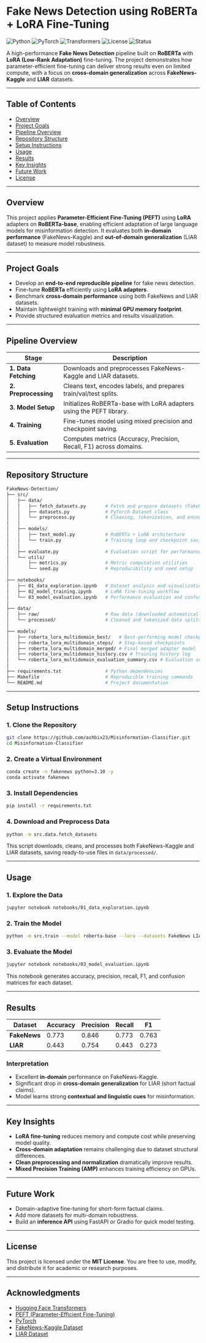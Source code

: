 # Fake News Detection using RoBERTa + LoRA Fine-Tuning

![Python](https://img.shields.io/badge/python-3.10+-blue.svg)
![PyTorch](https://img.shields.io/badge/PyTorch-2.1+-red.svg)
![Transformers](https://img.shields.io/badge/HuggingFace-Transformers-yellow.svg)
![License](https://img.shields.io/badge/license-MIT-green.svg)
![Status](https://img.shields.io/badge/status-Active-success.svg)

A high-performance **Fake News Detection** pipeline built on **RoBERTa** with **LoRA (Low-Rank Adaptation)** fine-tuning. The project demonstrates how parameter-efficient fine-tuning can deliver strong results even on limited compute, with a focus on **cross-domain generalization** across **FakeNews-Kaggle** and **LIAR** datasets.

---

## Table of Contents

- [Overview](#overview)
- [Project Goals](#project-goals)
- [Pipeline Overview](#pipeline-overview)
- [Repository Structure](#repository-structure)
- [Setup Instructions](#setup-instructions)
- [Usage](#usage)
- [Results](#results)
- [Key Insights](#key-insights)
- [Future Work](#future-work)
- [License](#license)

---

## Overview

This project applies **Parameter-Efficient Fine-Tuning (PEFT)** using **LoRA** adapters on **RoBERTa-base**, enabling efficient adaptation of large language models for misinformation detection. It evaluates both **in-domain performance** (FakeNews-Kaggle) and **out-of-domain generalization** (LIAR dataset) to measure model robustness.

---

## Project Goals

- Develop an **end-to-end reproducible pipeline** for fake news detection.
- Fine-tune **RoBERTa** efficiently using **LoRA adapters**.
- Benchmark **cross-domain performance** using both FakeNews and LIAR datasets.
- Maintain lightweight training with **minimal GPU memory footprint**.
- Provide structured evaluation metrics and results visualization.

---

## Pipeline Overview

| Stage | Description |
|--------|--------------|
| **1. Data Fetching** | Downloads and preprocesses FakeNews-Kaggle and LIAR datasets. |
| **2. Preprocessing** | Cleans text, encodes labels, and prepares train/val/test splits. |
| **3. Model Setup** | Initializes RoBERTa-base with LoRA adapters using the PEFT library. |
| **4. Training** | Fine-tunes model using mixed precision and checkpoint saving. |
| **5. Evaluation** | Computes metrics (Accuracy, Precision, Recall, F1) across domains. |

---

## Repository Structure

```bash
FakeNews-Detection/
├── src/
│   ├── data/
│   │   ├── fetch_datasets.py       # Fetch and prepare datasets (FakeNews, LIAR)
│   │   ├── datasets.py             # PyTorch Dataset class
│   │   └── preprocess.py           # Cleaning, tokenization, and encoding
│   │
│   ├── models/
│   │   ├── text_model.py           # RoBERTa + LoRA architecture
│   │   └── train.py                # Training loop and checkpoint saving
│   │
│   ├── evaluate.py                 # Evaluation script for performance metrics
│   └── utils/
│       ├── metrics.py              # Metric computation utilities
│       └── seed.py                 # Reproducibility and seed setup
│
├── notebooks/
│   ├── 01_data_exploration.ipynb   # Dataset analysis and visualization
│   ├── 02_model_training.ipynb     # LoRA fine-tuning workflow
│   └── 03_model_evaluation.ipynb   # Performance evaluation and confusion matrix
│
├── data/
│   ├── raw/                        # Raw data (downloaded automatically)
│   └── processed/                  # Cleaned and tokenized data splits
│
├── models/
│   ├── roberta_lora_multidomain_best/   # Best-performing model checkpoint
│   ├── roberta_lora_multidomain_steps/  # Step-based checkpoints
│   ├── roberta_lora_multidomain_merged/ # Final merged adapter model
│   ├── roberta_lora_multidomain_history.csv # Training history log
│   └── roberta_lora_multidomain_evaluation_summary.csv # Evaluation summary
│
├── requirements.txt                # Python dependencies
├── Makefile                        # Reproducible training commands
└── README.md                       # Project documentation
```

---

## Setup Instructions

### 1. Clone the Repository

```bash
git clone https://github.com/ashbix23/Misinformation-Classifier.git
cd Misinformation-Classifier
```

### 2. Create a Virtual Environment

```bash
conda create -n fakenews python=3.10 -y
conda activate fakenews
```

### 3. Install Dependencies

```bash
pip install -r requirements.txt
```

### 4. Download and Preprocess Data

```bash
python -m src.data.fetch_datasets
```

This script downloads, cleans, and processes both FakeNews-Kaggle and LIAR datasets, saving ready-to-use files in `data/processed/`.

---

## Usage

### 1. Explore the Data

```bash
jupyter notebook notebooks/01_data_exploration.ipynb
```

### 2. Train the Model

```bash
python -m src.train --model roberta-base --lora --datasets FakeNews LIAR
```

### 3. Evaluate the Model

```bash
jupyter notebook notebooks/03_model_evaluation.ipynb
```

This notebook generates accuracy, precision, recall, F1, and confusion matrices for each dataset.

---

## Results

| Dataset | Accuracy | Precision | Recall | F1 |
|----------|-----------|------------|---------|---------|
| **FakeNews** | 0.773 | 0.846 | 0.773 | 0.763 |
| **LIAR** | 0.443 | 0.754 | 0.443 | 0.273 |

### Interpretation

- Excellent **in-domain** performance on FakeNews-Kaggle.
- Significant drop in **cross-domain generalization** for LIAR (short factual claims).
- Model learns strong **contextual and linguistic cues** for misinformation.

---

## Key Insights

- **LoRA fine-tuning** reduces memory and compute cost while preserving model quality.
- **Cross-domain adaptation** remains challenging due to dataset structural differences.
- **Clean preprocessing and normalization** dramatically improve results.
- **Mixed Precision Training (AMP)** enhances training efficiency on GPUs.

---

## Future Work

- Domain-adaptive fine-tuning for short-form factual claims.
- Add more datasets for multi-domain robustness.
- Build an **inference API** using FastAPI or Gradio for quick model testing.

---

## License

This project is licensed under the **MIT License**. You are free to use, modify, and distribute it for academic or research purposes.

---

## Acknowledgments

- [Hugging Face Transformers](https://huggingface.co/transformers/)
- [PEFT (Parameter-Efficient Fine-Tuning)](https://github.com/huggingface/peft)
- [PyTorch](https://pytorch.org/)
- [FakeNews-Kaggle Dataset](https://www.kaggle.com/datasets/clmentbisaillon/fake-and-real-news-dataset)
- [LIAR Dataset](https://aclanthology.org/P17-2067/)


